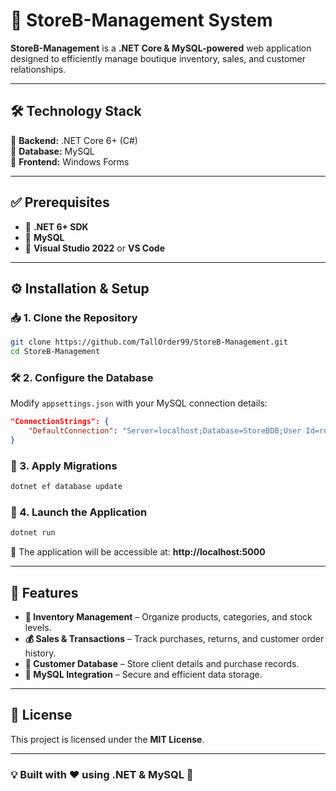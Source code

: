 # 🏪 StoreB-Management System

**StoreB-Management** is a **.NET Core & MySQL-powered** web application designed to efficiently manage boutique inventory, sales, and customer relationships.

---

## 🛠 Technology Stack

🔹 **Backend:** .NET Core 6+ (C#)  
🔹 **Database:** MySQL  
🔹 **Frontend:** Windows Forms  

---

## ✅ Prerequisites

- 📌 **.NET 6+ SDK**
- 📌 **MySQL**
- 📌 **Visual Studio 2022** or **VS Code**

---

## ⚙️ Installation & Setup

### 📥 1. Clone the Repository
```sh
git clone https://github.com/TallOrder99/StoreB-Management.git
cd StoreB-Management
```

### 🛠 2. Configure the Database
Modify `appsettings.json` with your MySQL connection details:
```json
"ConnectionStrings": {
    "DefaultConnection": "Server=localhost;Database=StoreBDB;User Id=root;Password=yourpassword;"
}
```

### 🔄 3. Apply Migrations
```sh
dotnet ef database update
```

### 🚀 4. Launch the Application
```sh
dotnet run
```
📌 The application will be accessible at: **http://localhost:5000**

---

## 📌 Features

- **🛒 Inventory Management** – Organize products, categories, and stock levels.
- **💰 Sales & Transactions** – Track purchases, returns, and customer order history.
- **👥 Customer Database** – Store client details and purchase records.
- **💾 MySQL Integration** – Secure and efficient data storage.

---

## 📜 License

This project is licensed under the **MIT License**.

---

### 💡 Built with ❤️ using .NET & MySQL 🚀
